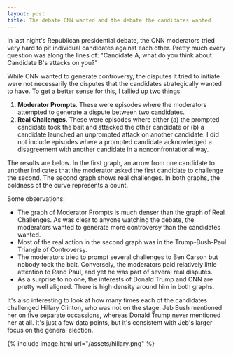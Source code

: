 ```yaml
---
layout: post
title: The debate CNN wanted and the debate the candidates wanted
---
```


In last night's Republican presidential debate, the CNN moderators tried very hard to pit individual candidates against each other. Pretty much every question was along the lines of: "Candidate A, what do you think about Candidate B's attacks on you?"

While CNN wanted to generate controversy, the disputes it tried to initiate were not necessarily the disputes that the candidates strategically wanted to have. To get a better sense for this, I tallied up two things:

1. **Moderator Prompts**. These were episodes where the moderators attempted to generate a dispute between two candidates.
2. **Real Challenges**. These were episodes where either (a) the prompted candidate took the bait and attacked the other candidate or (b) a candidate launched an unprompted attack on another candidate. I did not include episodes where a prompted candidate acknowledged a disagreement with another candidate in a nonconfrontational way.

The results are below. In the first graph, an arrow from one candidate to another indicates that the moderator asked the first candidate to challenge the second. The second graph shows real challenges. In both graphs, the boldness of the curve represents a count.

<meta charset="utf-8">

<div class="center">
  <span id="debate_graph1"></span>
  <span id="debate_graph2"></span>
</div>


Some observations:

* The graph of Moderator Prompts is much denser than the graph of Real Challenges. As was clear to anyone watching the debate, the moderators wanted to generate more controversy than the candidates wanted.
* Most of the real action in the second graph was in the Trump-Bush-Paul Triangle of Controversy.
* The moderators tried to prompt several challenges to Ben Carson but nobody took the bait. Conversely, the moderators paid relatively little attention to Rand Paul, and yet he was part of several real disputes.
* As a surprise to no one, the interests of Donald Trump and CNN are pretty well aligned. There is high density around him in both graphs.

It's also interesting to look at how many times each of the candidates challenged Hillary Clinton, who was not on the stage. Jeb Bush mentioned her on five separate occassions, whereas Donald Trump never mentioned her at all. It's just a few data points, but it's consistent with Jeb's larger focus on the general election.

{% include image.html url="/assets/hillary.png" %}

<style>

.debate_link {
  fill: none;
  stroke: #3AC3F2;
}


.debate_tooltip {
    border-radius: 5px;
    background: #ccc;
    border-color: #555;
    padding: 5px;
    font-size: 10px;
    /*width: 200px;*/
    /*height: 150px;*/
}

.debate_link.resolved {
  stroke-dasharray: 0,2 1;
}

circle {
  fill: #ED2685;
  stroke: #fff;
  stroke-width: 1.5px;
}

text {
  font: 10px sans-serif;
  pointer-events: none;
  text-shadow: 0 1px 0 #fff, 1px 0 0 #fff, 0 -1px 0 #fff, -1px 0 0 #fff;
}

</style>

<script src="https://cdnjs.cloudflare.com/ajax/libs/d3/3.5.5/d3.min.js"></script>
<!-- <script type='text/javascript' src='/javascripts/jquery-2.1.4.min.js'></script>
<script type='text/javascript' src='/javascripts/jquery.tipsy.js'></script> -->
<!-- <link rel="stylesheet" href="/stylesheets/tipsy.css" type="text/css" /> -->
<script>

var mod_links = [
   {source: 0, target: 1, mentions: 3},
   {source: 0, target: 2, mentions: 1},
   {source: 0, target: 3, mentions: 1},
   {source: 0, target: 5, mentions: 1},
   {source: 0, target: 7, mentions: 1},
   {source: 1, target: 0, mentions: 3},
   {source: 1, target: 6, mentions: 2},
   {source: 1, target: 8, mentions: 2},
   {source: 1, target: 10, mentions: 2},
   {source: 2, target: 4, mentions: 1},
   {source: 2, target: 10, mentions: 1},
   {source: 3, target: 0, mentions: 2},
   {source: 3, target: 1, mentions: 1},
   {source: 4, target: 1, mentions: 3},
   {source: 4, target: 2, mentions: 1},
   {source: 4, target: 5, mentions: 1},
   {source: 5, target: 0, mentions: 1},
   {source: 5, target: 4, mentions: 1},
   {source: 5, target: 9, mentions: 1},
   {source: 6, target: 1, mentions: 1},
   {source: 7, target: 2, mentions: 1},
   {source: 8, target: 1, mentions: 1},
   {source: 8, target: 4, mentions: 2},
   {source: 8, target: 6, mentions: 1},
   {source: 9, target: 1, mentions: 1},
   {source: 9, target: 5, mentions: 3},
   {source: 9, target: 10, mentions: 1},
   {source: 10,target: 1, mentions: 4},
];

var mod_nodes = [
{idx: 0, name: 'Bush', fixed: true, x: 235.0, y: 135.0},
{idx: 1, name: 'Trump', fixed: true, x: 219.125353283, y: 189.064081746},
{idx: 2, name: 'Walker', fixed: true, x: 176.5415013, y: 225.963199535},
{idx: 3, name: 'Huckabee', fixed: true, x: 120.768516173, y: 233.982144188},
{idx: 4, name: 'Carson', fixed: true, x: 69.5139266055, y: 210.574957435},
{idx: 5, name: 'Cruz', fixed: true, x: 39.0507026386, y: 163.173255684},
{idx: 6, name: 'Rubio', fixed: true, x: 39.0507026386, y: 106.826744316},
{idx: 7, name: 'Paul', fixed: true, x: 69.5139266055, y: 59.4250425646},
{idx: 8, name: 'Christie', fixed: true, x: 120.768516173, y: 36.0178558119},
{idx: 9, name: 'Kasich', fixed: true, x: 176.5415013, y: 44.0368004645},
{idx: 10, name: 'Fiorina', fixed: true, x: 219.125353283, y: 80.9359182544},
]



var challenge_links = [
   {source: 0, target: 1, mentions: 4},
   {source: 0, target: 5, mentions: 1},
   {source: 1, target: 0, mentions: 4},
   {source: 1, target: 2, mentions: 1},
   {source: 1, target: 6, mentions: 1},
   {source: 1, target: 7, mentions: 3},
   {source: 1, target: 10, mentions: 1},
   {source: 2, target: 1, mentions: 1},
   {source: 7, target: 0, mentions: 3},
   {source: 7, target: 1, mentions: 1},
   {source: 7, target: 8, mentions: 1},
   {source: 8, target: 7, mentions: 1},
   {source: 8, target: 10, mentions: 1},
   {source: 10,target: 1, mentions: 2},
   {source: 10,target: 8, mentions: 1},
];





var challenge_nodes = [
{idx: 0, name: 'Bush', fixed: true, x: 235.0, y: 135.0},
{idx: 1, name: 'Trump', fixed: true, x: 219.125353283, y: 189.064081746},
{idx: 2, name: 'Walker', fixed: true, x: 176.5415013, y: 225.963199535},
{idx: 3, name: 'Huckabee', fixed: true, x: 120.768516173, y: 233.982144188},
{idx: 4, name: 'Carson', fixed: true, x: 69.5139266055, y: 210.574957435},
{idx: 5, name: 'Cruz', fixed: true, x: 39.0507026386, y: 163.173255684},
{idx: 6, name: 'Rubio', fixed: true, x: 39.0507026386, y: 106.826744316},
{idx: 7, name: 'Paul', fixed: true, x: 69.5139266055, y: 59.4250425646},
{idx: 8, name: 'Christie', fixed: true, x: 120.768516173, y: 36.0178558119},
{idx: 9, name: 'Kasich', fixed: true, x: 176.5415013, y: 44.0368004645},
{idx: 10, name: 'Fiorina', fixed: true, x: 219.125353283, y: 80.9359182544},
]



function makeGraph(links, nodes, id, interactionType) {

  // Use elliptical arc path segments to doubly-encode directionality.
  function tick() {
    path.attr("d", linkArc);
    circle.attr("transform", transform);
    text.attr("transform", transform);
  }

  function linkArc(d) {
    var dx = d.target.x - d.source.x,
        dy = d.target.y - d.source.y,
        dr = Math.sqrt(dx * dx + dy * dy);
    return "M" + d.source.x + "," + d.source.y + "A" + dr + "," + dr + " 0 0,1 " + d.target.x + "," + d.target.y;
  }

  function transform(d) {
    return "translate(" + d.x + "," + d.y + ")";
  }


  // Compute the distinct nodes from the links.
  links.forEach(function(link) {
    link.source = nodes[link.source] || (nodes[link.source] = {name: link.source});
    link.target = nodes[link.target] || (nodes[link.target] = {name: link.target});
  });

  var width = 270,
      height = 280;

  var force = d3.layout.force()
      .nodes(d3.values(nodes))
      .links(links)
      .size([width, height])
      .on("tick", tick)
      .start();

  var svg = d3.select("span#" + id).append("svg")
      .attr("width", width)
      .attr("height", height);
      // .attr("class", "center");

  // Per-type markers, as they don't inherit styles.
  svg.append("defs")
      .append("marker")
      .attr("id", "marker")
      .attr("viewBox", "0 -5 10 10") // min-x, min-y, width, height
      .attr("refX", 17) // The reference point. Even though arrow is length 10, using 12 because otherwise would go to center of circle.
      .attr("refY", 0)
      .attr("markerWidth", 10)
      .attr("markerHeight", 10)
      .attr("markerUnits", "userSpaceOnUse") // makes marker size independent of stroke-width
      .attr("orient", "auto")
      .attr("fill", "#3AC3F2")
    .append("path")
      .attr("d", "M0,-5L10,0L0,5"); // Arrow definition. Start at 0,-5. Then draw line to 10, 0. Then draw line to 0, 5

  // http://stackoverflow.com/questions/10805184/d3-show-data-on-mouseover-of-circle
  // http://bl.ocks.org/biovisualize/1016860
  var tooltip = d3.select("span#" + id)
      .append("div")
      .attr("class", "debate_tooltip")
      .style("position", "absolute")
      .style("z-index", "10")
      .style("visibility", "hidden")
  ;


  var path = svg.append("g").selectAll("path")
      .data(force.links())
    .enter().append("path")
      .attr("class", "debate_link")
      .attr("stroke-width", function(d) { return d.mentions })
      .attr("marker-end", "url(#marker)") // This just say that the arrow should go at the end of the link, rather than the beginning.
      .on("mouseover", function(d){return tooltip.style("visibility", "visible").text(interactionType + ": " + d.mentions)})
      .on("mousemove", function(){return tooltip.style("top",
          (d3.event.pageY-10)+"px").style("left",(d3.event.pageX+10)+"px");})
      .on("mouseout", function(){return tooltip.style("visibility", "hidden");});


  var circle = svg.append("g").selectAll("circle")
      .data(force.nodes())
    .enter().append("circle")
      .attr("r", 8)
      .call(force.drag);


  var text = svg.append("g").selectAll("text")
      .data(force.nodes())
    .enter().append("text")
      .attr("x", 8)
      .attr("y", ".31em")
      .text(function(d) { return d.name; });


  svg.append("text")
          .attr("x", (width / 2))
          .attr("y", 15)
          .attr("text-anchor", "middle")
          .style("font-size", "16px")
          .text(interactionType);

}



makeGraph(mod_links, mod_nodes, "debate_graph1", "Moderator Prompts");
makeGraph(challenge_links, challenge_nodes, "debate_graph2", "Real Challenges");

</script>


